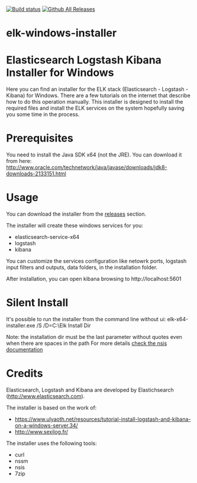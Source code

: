 [![Build status](https://ci.appveyor.com/api/projects/status/5y1w99hoscil3xql?svg=true)](https://ci.appveyor.com/project/gigi81/elk-windows-installer)
[![Github All Releases](https://img.shields.io/github/downloads/gigi81/elk-windows-installer/total.svg?maxAge=2592000)]()

# elk-windows-installer
Elasticsearch Logstash Kibana Installer for Windows
============

Here you can find an installer for the ELK stack (Elasticsearch - Logstash - Kibana) for Windows.
There are a few tutorials on the internet that describe how to do this operation manually.
This installer is designed to install the required files and install the ELK services on the system hopefully saving you some time in the process.

Prerequisites
============

You need to install the Java SDK x64 (not the JRE). You can download it from here: http://www.oracle.com/technetwork/java/javase/downloads/jdk8-downloads-2133151.html

Usage
============
You can download the installer from the [releases](https://github.com/gigi81/elk-windows-installer/releases) section.

The installer will create these windows services for you:
- elasticsearch-service-x64
- logstash
- kibana

You can customize the services configuration like netowrk ports, logstash input filters and outputs, data folders, in the installation folder.

After installation, you can open kibana browsing to http://localhost:5601

Silent Install
============
It's possible to run the installer from the command line without ui:
elk-x64-installer.exe /S /D=C:\Elk Install Dir

Note: the installation dir must be the last parameter without quotes even when there are spaces in the path
For more details [check the nsis documentation](http://nsis.sourceforge.net/Docs/Chapter4.html#silent)

Credits
============

Elasticsearch, Logstash and Kibana are developed by Elastichsearch (http://www.elasticsearch.com).

The installer is based on the work of:
- https://www.ulyaoth.net/resources/tutorial-install-logstash-and-kibana-on-a-windows-server.34/
- http://www.sexilog.fr/

The installer uses the following tools:
- curl
- nssm
- nsis
- 7zip
